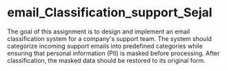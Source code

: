 # email_Classification_support_Sejal
The goal of this assignment is to design and implement an email classification system for a company's support team. The system should categorize incoming support emails into predefined categories while ensuring that personal information (PII) is masked before processing. After classification, the masked data should be restored to its original form.
